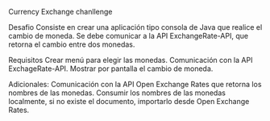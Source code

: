 Currency Exchange chanllenge

Desafio
Consiste en crear una aplicación tipo consola de Java que realice el cambio de moneda. Se debe comunicar a la API ExchangeRate-API, que retorna el cambio entre dos monedas.

Requisitos
Crear menú para elegir las monedas.
Comunicación con la API ExchageRate-API.
Mostrar por pantalla el cambio de moneda.

Adicionales:
Comunicación con la API Open Exchange Rates que retorna los nombres de las monedas.
Consumir los nombres de las monedas localmente, si no existe el documento, importarlo desde Open Exchange Rates.


